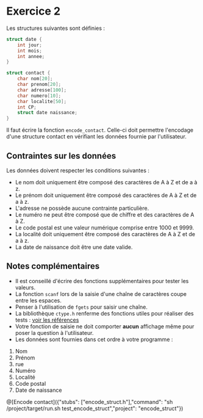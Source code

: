 # Exercice 2

Les structures suivantes sont définies :

```c 
struct date {
	int jour;
	int mois;
	int annee;
}

struct contact {
	char nom[20];
	char prenom[20];
	char adresse[100];
	char numero[10];
	char localite[50];
	int CP;
	struct date naissance;
}
```

Il faut écrire la fonction `encode_contact`. Celle-ci doit permettre l'encodage d'une structure contact en vérifiant les données fournie par l'utilisateur.


## Contraintes sur les données
Les données doivent respecter les conditions suivantes :
- Le nom doit uniquement être composé des caractères de A à Z et de a à z.
- Le prénom doit uniquement être composé des caractères de A à Z et de a à z.
- L'adresse ne possède aucune contrainte particulière.
- Le numéro ne peut être composé que de chiffre et des caractères de A à Z.
- Le code postal est une valeur numérique comprise entre 1000 et 9999.
- La localité doit uniquement être composé des caractères de A à Z et de a à z.
- La date de naissance doit être une date valide.

## Notes complémentaires
- Il est conseillé d'écrire des fonctions supplémentaires pour tester les valeurs.
- La fonction `scanf` lors de la saisie d'une chaîne de caractères coupe entre les espaces.
- Penser à l'utilisation de `fgets` pour saisir une chaîne.
- La bibliothèque `ctype.h` renferme des fonctions utiles pour réaliser des tests : [voir les références](https://www.tutorialspoint.com/c_standard_library/ctype_h.htm)
- Votre fonction de saisie ne doit comporter **aucun** affichage même pour poser la question à l'utilisateur.
- Les données sont fournies dans cet ordre à votre programme :
1. Nom
1. Prénom
1. rue
1. Numéro
1. Localité
1. Code postal
1. Date de naissance

@[Encode contact]({"stubs": ["encode_struct.h"],"command": "sh /project/target/run.sh test_encode_struct","project": "encode_struct"})